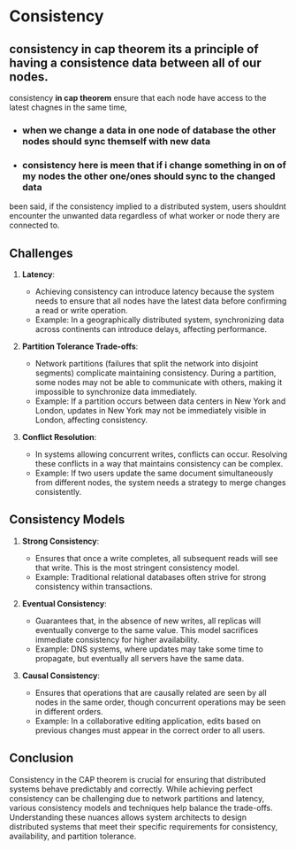 # Consistency

## consistency in cap theorem its a principle of having a consistence data **between all of our nodes**.

consistency **in cap theorem** ensure that each node have access to the latest chagnes in the same time,


- ### when we change a data in one node of database the other nodes should sync themself with new data
- ### consistency here is meen that if i change something in on of my nodes the other one/ones should sync to the changed data

been said, if the consistency implied to a distributed system, users shouldnt encounter the unwanted data regardless
of what worker or node thery are connected to.

## Challenges

1. **Latency**:
   - Achieving consistency can introduce latency because the system needs to ensure that all nodes have the latest data before confirming a read or write operation.
   - Example: In a geographically distributed system, synchronizing data across continents can introduce delays, affecting performance.

2. **Partition Tolerance Trade-offs**:
   - Network partitions (failures that split the network into disjoint segments) complicate maintaining consistency. During a partition, some nodes may not be able to communicate with others, making it impossible to synchronize data immediately.
   - Example: If a partition occurs between data centers in New York and London, updates in New York may not be immediately visible in London, affecting consistency.

3. **Conflict Resolution**:
   - In systems allowing concurrent writes, conflicts can occur. Resolving these conflicts in a way that maintains consistency can be complex.
   - Example: If two users update the same document simultaneously from different nodes, the system needs a strategy to merge changes consistently.

## Consistency Models

1. **Strong Consistency**:
   - Ensures that once a write completes, all subsequent reads will see that write. This is the most stringent consistency model.
   - Example: Traditional relational databases often strive for strong consistency within transactions.

2. **Eventual Consistency**:
   - Guarantees that, in the absence of new writes, all replicas will eventually converge to the same value. This model sacrifices immediate consistency for higher availability.
   - Example: DNS systems, where updates may take some time to propagate, but eventually all servers have the same data.

3. **Causal Consistency**:
   - Ensures that operations that are causally related are seen by all nodes in the same order, though concurrent operations may be seen in different orders.
   - Example: In a collaborative editing application, edits based on previous changes must appear in the correct order to all users.

## Conclusion
Consistency in the CAP theorem is crucial for ensuring that distributed systems behave predictably and correctly. While achieving perfect consistency can be challenging due to network partitions and latency, various consistency models and techniques help balance the trade-offs. Understanding these nuances allows system architects to design distributed systems that meet their specific requirements for consistency, availability, and partition tolerance.
